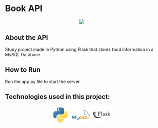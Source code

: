 # Book API

<div id="header" align="center">

  <img src="https://media2.giphy.com/media/v1.Y2lkPTc5MGI3NjExazgwbzN4Z2E2djZvZTNzOWVkcnB5dDVxa2ZmNnJoYXdxYTgzemthciZlcD12MV9pbnRlcm5hbF9naWZfYnlfaWQmY3Q9Zw/3o85xBwvWcj1Z11Gda/giphy.gif" width="100"/>
</div>


## About the API

Study project made in Python using Flask that stores food information in a MySQL Database

## How to Run

Run the app.py file to start the server


## Technologies used in this project:

<div align="center">
<img src="https://github.com/devicons/devicon/blob/master/icons/python/python-original.svg" title="Python" alt="Python" width="60" height="60"/>&nbsp;
<img src="https://github.com/devicons/devicon/blob/master/icons/mysql/mysql-original-wordmark.svg" title="MySQL" alt="MySQL" width="60" height="60"/>&nbsp;
<img src="https://github.com/devicons/devicon/blob/master/icons/flask/flask-original-wordmark.svg" title="Flask" alt="Flask" width="60" height="60"/>&nbsp;
</div>
